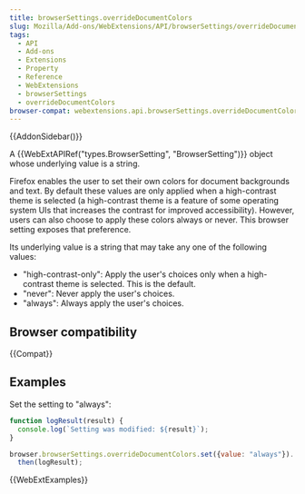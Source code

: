 ```yaml
---
title: browserSettings.overrideDocumentColors
slug: Mozilla/Add-ons/WebExtensions/API/browserSettings/overrideDocumentColors
tags:
  - API
  - Add-ons
  - Extensions
  - Property
  - Reference
  - WebExtensions
  - browserSettings
  - overrideDocumentColors
browser-compat: webextensions.api.browserSettings.overrideDocumentColors
---
```


{{AddonSidebar()}}

A {{WebExtAPIRef("types.BrowserSetting", "BrowserSetting")}} object whose underlying value is a string.

Firefox enables the user to set their own colors for document backgrounds and text. By default these values are only applied when a high-contrast theme is selected (a high-contrast theme is a feature of some operating system UIs that increases the contrast for improved accessibility). However, users can also choose to apply these colors always or never. This browser setting exposes that preference.

Its underlying value is a string that may take any one of the following values:

- "high-contrast-only": Apply the user's choices only when a high-contrast theme is selected. This is the default.
- "never":  Never apply the user's choices.
- "always": Always apply the user's choices.

## Browser compatibility

{{Compat}}

## Examples

Set the setting to "always":

```js
function logResult(result) {
  console.log(`Setting was modified: ${result}`);
}

browser.browserSettings.overrideDocumentColors.set({value: "always"}).
  then(logResult);
```

{{WebExtExamples}}

